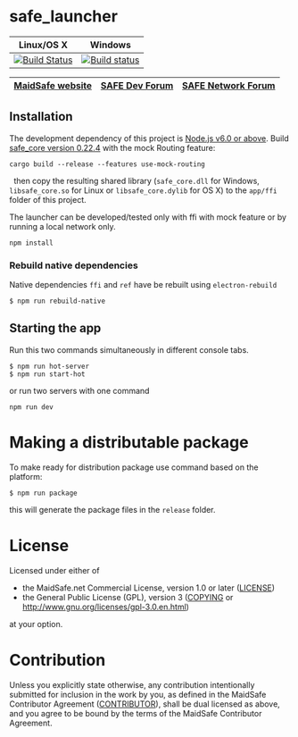 # safe_launcher

|Linux/OS X|Windows|
|:--------:|:-----:|
|[![Build Status](https://travis-ci.org/maidsafe/safe_launcher.svg?branch=master)](https://travis-ci.org/maidsafe/safe_launcher)|[![Build status](https://ci.appveyor.com/api/projects/status/xnsjhx27snoh4lmy/branch/master?svg=true)](https://ci.appveyor.com/project/MaidSafe-QA/safe-launcher/branch/master)|

| [MaidSafe website](https://maidsafe.net) | [SAFE Dev Forum](https://forum.safedev.org) | [SAFE Network Forum](https://safenetforum.org) |
|:----------------------------------------:|:-------------------------------------------:|:----------------------------------------------:|

## Installation
The development dependency of this project is [Node.js v6.0 or above](https://nodejs.org/download/release/v6.0.0/).
Build [safe_core version 0.22.4](https://github.com/maidsafe/safe_core) with the mock Routing feature:
 
```
cargo build --release --features use-mock-routing
```
 
then copy the resulting shared library (`safe_core.dll` for Windows, `libsafe_core.so` for Linux or `libsafe_core.dylib` for OS X) to the `app/ffi` folder of this project.

The launcher can be developed/tested only with ffi with mock feature or by running a local network only.


```
npm install
```

### Rebuild native dependencies
Native dependencies `ffi` and `ref` have be rebuilt using `electron-rebuild`

```
$ npm run rebuild-native
```

## Starting the app


Run this two commands simultaneously in different console tabs.
```
$ npm run hot-server
$ npm run start-hot
```
or run two servers with one command
```
npm run dev
```

# Making a distributable package

To make ready for distribution package use command based on the platform:
```
$ npm run package
```

this will generate the package files in the `release` folder.

# License

Licensed under either of

* the MaidSafe.net Commercial License, version 1.0 or later ([LICENSE](LICENSE))
* the General Public License (GPL), version 3 ([COPYING](COPYING) or http://www.gnu.org/licenses/gpl-3.0.en.html)

at your option.

# Contribution

Unless you explicitly state otherwise, any contribution intentionally submitted for inclusion in the
work by you, as defined in the MaidSafe Contributor Agreement ([CONTRIBUTOR](CONTRIBUTOR)), shall be
dual licensed as above, and you agree to be bound by the terms of the MaidSafe Contributor Agreement.

